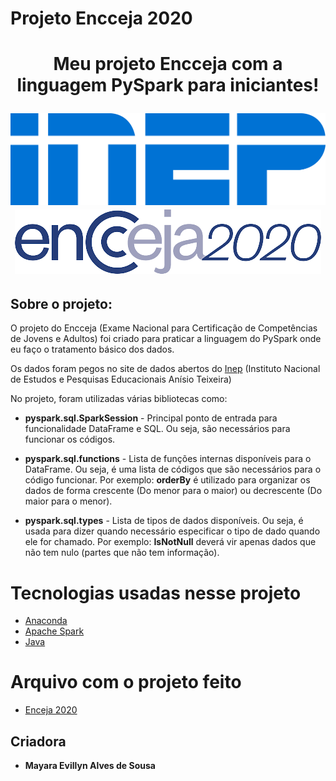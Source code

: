 # Projeto Encceja 2020
<h1 align="center">

 <p>Meu projeto Encceja com a linguagem PySpark para iniciantes!</p>
     <img src="inep-logo.png">
    <img src="enceja2020.png">
 
 ## Sobre o projeto:
 O projeto do Encceja (Exame Nacional para Certificação de Competências de Jovens e Adultos) foi criado para praticar a linguagem do PySpark onde eu faço o tratamento básico dos dados.
 
 Os dados foram pegos no site de dados abertos do [Inep](https://www.gov.br/inep/pt-br/acesso-a-informacao/dados-abertos/microdados/encceja) (Instituto Nacional de Estudos e Pesquisas Educacionais Anísio Teixeira)
 
 <p>No projeto, foram utilizadas várias bibliotecas como:</p>

 - **pyspark.sql.SparkSession** - Principal ponto de entrada para funcionalidade DataFrame e SQL. Ou seja, são necessários para funcionar os códigos. 
 
 - **pyspark.sql.functions** - Lista de funções internas disponíveis para o DataFrame. Ou seja, é uma lista de códigos que são necessários para o código funcionar. Por exemplo: **orderBy** é utilizado para organizar os dados de forma crescente (Do menor para o maior) ou decrescente (Do maior para o menor).
 
 - **pyspark.sql.types** - Lista de tipos de dados disponíveis. Ou seja, é usada para dizer quando necessário especificar o tipo de dado quando ele for chamado. Por exemplo: **IsNotNull** deverá vir apenas dados que não tem nulo (partes que não tem informação).


 # Tecnologias usadas nesse projeto
 - [Anaconda](https://www.anaconda.com)
 - [Apache Spark](https://spark.apache.org/downloads.html)
 - [Java](https://www.java.com/pt-BR/)
 
 # Arquivo com o projeto feito
 - [Enceja 2020](Projeto%20pyspark%201.ipynb)
 
 ## Criadora
 * **Mayara Evillyn Alves de Sousa**
 
